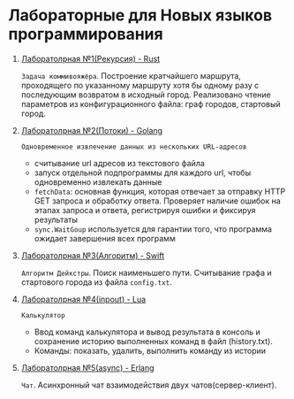 # Лабораторные для Новых языков программирования

1. [Лаборатолрная №1(Рекурсия) - Rust]("https://github.com/IMZolin/New-programming-languages/tree/master/Ivan_Zolin/rust_recursion)

    `Задача коммивояжёра`. Построение кратчайшего маршрута, проходящего по указанному маршруту хотя бы одному разу с последующим возвратом в исходный город. Реализовано чтение параметров из конфигурационного файла: граф городов, стартовый город.

2. [Лаборатолрная №2(Потоки) - Golang]("https://github.com/IMZolin/New-programming-languages/tree/master/Ivan_Zolin/go_threads)

    `Одновременное извлечение данных из нескольких URL-адресов`
    * считывание url адресов из текстового файла
    * запуск отдельной подпрограммы для каждого url, чтобы одновременно извлекать данные
    * `fetchData`: основная функция, которая отвечает за отправку HTTP GET запроса и обработку ответа. Проверяет наличие ошибок на этапах запроса и ответа, регистрируя ошибки и фиксируя результаты
    * `sync.WaitGoup` используется для гарантии того, что программа ожидает завершения всех программ

3. [Лаборатолрная №3(Алгоритм) - Swift]("https://github.com/IMZolin/New-programming-languages/tree/master/Ivan_Zolin/swift_algorithm)

    `Алгоритм Дейкстры`. Поиск наименьшего пути. Считывание графа и стартового города из файла `config.txt`.

4. [Лаборатолрная №4(inpout) - Lua]("https://github.com/IMZolin/New-programming-languages/tree/master/Ivan_Zolin/lua_inout)

    `Калькулятор`
    * Ввод команд калькулятора и вывод результата в консоль и сохранение историю выполненных команд в файл (history.txt).
    * Команды: показать, удалить, выполнить команду из истории

5. [Лаборатолрная №5(async) - Erlang]("https://github.com/IMZolin/New-programming-languages/tree/master/Ivan_Zolin/erlang_async)

    `Чат`. Асинхронный чат взаимодействия двух чатов(сервер-клиент).
